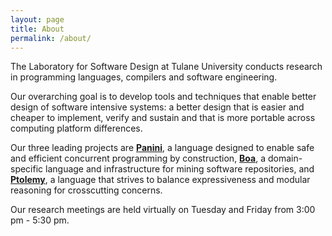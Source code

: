 ```yaml
---
layout: page
title: About
permalink: /about/
---
```


The Laboratory for Software Design at Tulane University conducts research in
programming languages, compilers and software engineering.

Our overarching goal is to develop tools and techniques that enable better
design of software intensive systems: a better design that is easier and cheaper
to implement, verify and sustain and that is more portable across computing
platform differences.

Our three leading projects are [**Panini**](http://paninij.org), a language
designed to enable safe and efficient concurrent programming by construction,
[**Boa**](http://boa.cs.iastate.edu), a domain-specific language and
infrastructure for mining software repositories, and
[**Ptolemy**](http://ptolemy.cs.iastate.edu), a language that strives to balance
expressiveness and modular reasoning for crosscutting concerns.

Our research meetings are held virtually on Tuesday and Friday from 3:00 pm - 5:30 pm.
